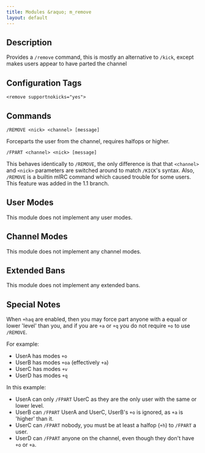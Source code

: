 ```yaml
---
title: Modules &raquo; m_remove
layout: default
---
```


## Description	

Provides a `/remove` command, this is mostly an alternative to
`/kick`, except makes users appear to have parted the channel

## Configuration Tags

`<remove supportnokicks="yes">`

## Commands

`/REMOVE <nick> <channel> [message]`

Forceparts the user from the channel, requires halfops or higher.

`/FPART <channel> <nick> [message]`

This behaves identically to `/REMOVE`, the only difference is that
that `<channel>` and `<nick>` parameters are switched around to match
`/KICK`'s syntax. Also, `/REMOVE` is a builtin mIRC command which
caused trouble for some users. This feature was added in the 1.1
branch.

## User Modes

This module does not implement any user modes.

## Channel Modes

This module does not implement any channel modes.

## Extended Bans

This module does not implement any extended bans.

## Special Notes

When `+haq` are enabled, then you may force part anyone with a equal or
lower 'level' than you, and if you are `+a` or `+q` you do not require
`+o` to use `/REMOVE`.

For example:

* UserA has modes `+o`
* UserB has modes `+oa` (effectively `+a`)
* UserC has modes `+v`
* UserD has modes `+q`

In this example:

* UserA can only `/FPART` UserC as they are the only user with the same or lower level.
* UserB can `/FPART` UserA and UserC, UserB's `+o` is ignored, as `+a` is 'higher' than it.
* UserC can `/FPART` nobody, you must be at least a halfop (`+h`) to `/FPART` a user.
* UserD can `/FPART` anyone on the channel, even though they don't have `+o` or `+a`.
